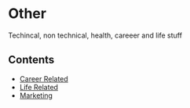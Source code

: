 # Other
Techincal, non technical, health, careeer and life stuff

## Contents
- [Career Related](Career/README.md)
- [Life Related](Life/README.md)
- [Marketing](Marketing/README.md)
